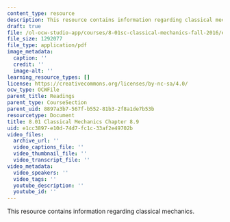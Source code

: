 ```yaml
---
content_type: resource
description: This resource contains information regarding classical mechanics.
draft: true
file: /ol-ocw-studio-app/courses/8-01sc-classical-mechanics-fall-2016/e1cc3897e10d74d7fc1c33af2e49702b_MIT8_01F16_example8.9.pdf
file_size: 1292077
file_type: application/pdf
image_metadata:
  caption: ''
  credit: ''
  image-alt: ''
learning_resource_types: []
license: https://creativecommons.org/licenses/by-nc-sa/4.0/
ocw_type: OCWFile
parent_title: Readings
parent_type: CourseSection
parent_uid: 8897a3b7-567f-b552-81b3-2f8a1de7b53b
resourcetype: Document
title: 8.01 Classical Mechanics Chapter 8.9
uid: e1cc3897-e10d-74d7-fc1c-33af2e49702b
video_files:
  archive_url: ''
  video_captions_file: ''
  video_thumbnail_file: ''
  video_transcript_file: ''
video_metadata:
  video_speakers: ''
  video_tags: ''
  youtube_description: ''
  youtube_id: ''
---
```

This resource contains information regarding classical mechanics.